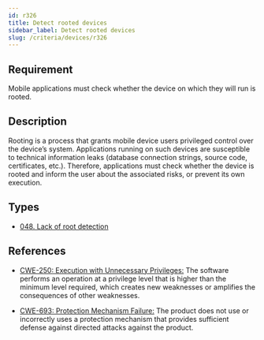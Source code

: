 ```yaml
---
id: r326
title: Detect rooted devices
sidebar_label: Detect rooted devices
slug: /criteria/devices/r326
---
```


## Requirement

Mobile applications must check whether the device on which they will run
is rooted.

## Description

Rooting is a process that grants mobile device users privileged control over
the device’s system. Applications running on such devices are susceptible to
technical information leaks (database connection strings, source code,
certificates, etc.). Therefore, applications must check whether the device is
rooted and inform the user about the associated risks,
or prevent its own execution.

## Types

- [048. Lack of root detection](/types/048)

## References

- [CWE-250: Execution with Unnecessary Privileges:](https://cwe.mitre.org/data/definitions/250.html)
The software performs an operation at a privilege level that is higher than the
minimum level required, which creates new weaknesses or amplifies the
consequences of other weaknesses.

- [CWE-693: Protection Mechanism Failure:](https://cwe.mitre.org/data/definitions/250.html)
The product does not use or incorrectly uses a protection mechanism that
provides sufficient defense against directed attacks against the product.
